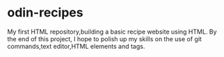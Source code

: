 # odin-recipes
My first HTML repository,building a basic recipe website using HTML.
By the end of this project,
I hope to polish up my skills on the use of git commands,text editor,HTML elements and tags.

